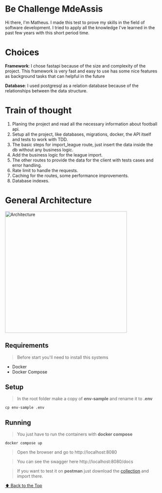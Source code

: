 # Be Challenge MdeAssis

Hi there, I'm Matheus. I made this test to prove my skills in the field of software development. 
I tried to apply all the knowledge I've learned in the past few years with this short period time.
# Choices

**Framework**: I chose fastapi because of the size and complexity of the project. This framework is very fast and easy to use has some nice features as background tasks that can helpful in the future

**Database**: I used postgresql as a relation database because of the relationships between the data structure.

# Train of thought

1. Planing the project and read all the necessary information about football api.
2. Setup all the project, like databases, migrations, docker, the API itself and tests to work with TDD.
3. The basic steps for import_league route, just insert the data inside the db without any business logic.
4. Add the business logic for the league import.
5. The other routes to provide the data for the client with tests cases and error handling.
6. Rate limit to handle the requests.
7. Caching for the routes, some performance improvements.
8. Database indexes.

# General Architecture
<p align="">
  <img src="https://user-images.githubusercontent.com/65235458/184613414-83e37a34-a475-441e-8903-a424da86b69e.png" alt="Architecture" float="rigth" width="400"> 
</p>


## Requirements

> Before start you'll need to install this systems

* Docker
* Docker Compose

## Setup

>In the root folder make a copy of **env-sample** and rename it to **.env**

```
cp env-sample .env
```
## Running
> You just have to run the containers with **docker compose**

```
docker compose up
```
> Open the browser and go to http://localhost:8080

> You can see the swagger here http://localhost:8080/docs

> If you want to test it on **postman** just download the [collection](https://drive.google.com/file/d/1FbGP0p0thw71KsyhTXfxvL1wmJ57M485/view?usp=sharing) and import there.  

[⬆ Back to the Top](README.md)<br>
